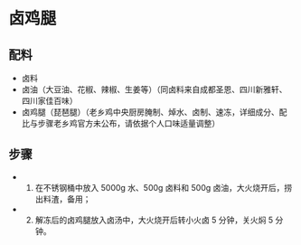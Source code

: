 # 卤鸡腿

## 配料
- 卤料
- 卤油（大豆油、花椒、辣椒、生姜等）（同卤料来自成都圣恩、四川新雅轩、四川家佳百味）
- 卤鸡腿（琵琶腿）（老乡鸡中央厨房腌制、焯水、卤制、速冻，详细成分、配比与步骤老乡鸡官方未公布，请依据个人口味适量调整）

## 步骤
- 1. 在不锈钢桶中放入 5000g 水、500g 卤料和 500g 卤油，大火烧开后，捞出料渣，备用；
- 2. 解冻后的卤鸡腿放入卤汤中，大火烧开后转小火卤 5 分钟，关火焖 5 分钟。